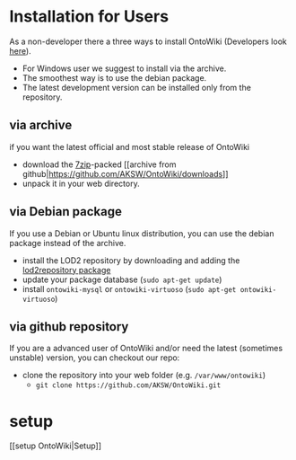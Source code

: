 # Installation for Users 

As a non-developer there a three ways to install OntoWiki (Developers look [here](SetupDevelopers)).

* For Windows user we suggest to install via the archive.
* The smoothest way is to use the debian package.
* The latest development version can be installed only from the repository.

## via archive
if you want the latest official and most stable release of OntoWiki

* download the [7zip](http://www.7-zip.org/download.html)-packed [[archive from github|https://github.com/AKSW/OntoWiki/downloads]]
* unpack it in your web directory.

## via Debian package
If you use a Debian or Ubuntu linux distribution, you can use the debian package instead of the archive.

* install the LOD2 repository by downloading and adding the [lod2repository
  package](http://stack.lod2.eu/lod2repository_current_all.deb)
* update your package database (`sudo apt-get update`)
* install `ontowiki-mysql` or `ontowiki-virtuoso` (`sudo apt-get ontowiki-virtuoso`)

## via github repository
If you are a advanced user of OntoWiki and/or need the latest (sometimes unstable) version, you can checkout our repo:

* clone the repository into your web folder (e.g. `/var/www/ontowiki`)
  * `git clone https://github.com/AKSW/OntoWiki.git`

# setup
[[setup OntoWiki|Setup]]